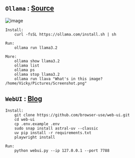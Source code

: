 ## `Ollama` : [Source](https://ollama.com/library/llama3.2)

![image](https://github.com/user-attachments/assets/185197de-e154-4a2d-8a32-057752257b21)

    Install:
        curl -fsSL https://ollama.com/install.sh | sh
        
    Run:
        ollama run llama3.2
        
    More:
        ollama show llama3.2
        ollama list
        ollama ps
        ollama stop llama3.2
        ollama run llava "What's in this image? /home/Vicky/Pictures/Screenshot.png"

## `WebUI` : [Blog](https://readmedium.com/geek-out-time-build-your-own-autonomous-ai-agent-backed-by-the-top-open-source-llm-deepseek-v3-and-9d04820f8f6d)

    Install:
        git clone https://github.com/browser-use/web-ui.git
        cd web-ui
        cp .env.example .env
        sudo snap install astral-uv --classic
        uv pip install -r requirements.txt
        playwright install

    Run:
        python webui.py --ip 127.0.0.1 --port 7788
